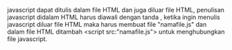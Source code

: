 javascript dapat ditulis dalam file HTML dan juga diluar file HTML, penulisan javascript didalam HTML harus diawali dengan tanda <script> dan diakhiri dengan </script>, ketika ingin menulis javascript diluar file HTML maka harus membuat file "namafile.js" dan dalam file HTML ditambah <script src:"namafile.js"></script> untuk menghubungkan file javascript.
